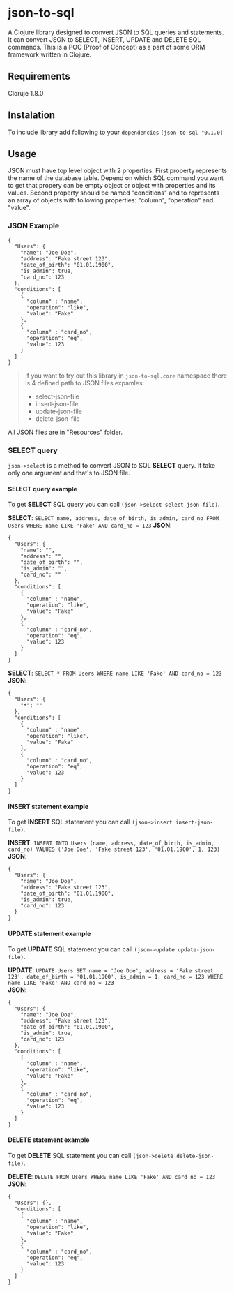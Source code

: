 # json-to-sql

A Clojure library designed to convert JSON to SQL queries and statements. It can convert JSON to SELECT, INSERT, UPDATE and DELETE SQL commands.
This is a POC (Proof of Concept) as a part of some ORM framework written in Clojure.

## Requirements

Cloruje 1.8.0

## Instalation

To include library add following to your ```dependencies``` ```[json-to-sql "0.1.0]```

## Usage

JSON must have top level object with 2 properties. First property represents the name of the database table. Depend on which SQL command you want to get that propery can be empty object or object with properties and its values. Second property should be named "conditions" and to represents an array of objects with following properties: "column", "operation" and "value".

### JSON Example

```
{
  "Users": {
    "name": "Joe Doe",
    "address": "Fake street 123",
    "date_of_birth": "01.01.1900",
    "is_admin": true,
    "card_no": 123
  },
  "conditions": [
    {
      "column" : "name",
      "operation": "like",
      "value": "Fake"
    },
    {
      "column" : "card_no",
      "operation": "eq",
      "value": 123
    }
  ]
}
```

>If you want to try out this library in ```json-to-sql.core``` namespace there is 4 defined path to JSON files expamles:
> * select-json-file
> * insert-json-file
> * update-json-file
> * delete-json-file

All JSON files are in "Resources" folder.

### SELECT query

```json->select``` is a method to convert JSON to SQL **SELECT** query. It take only one argument and that's to JSON file.

#### SELECT query example

To get **SELECT** SQL query you can call ```(json->select select-json-file)```.

**SELECT**: ```SELECT name, address, date_of_birth, is_admin, card_no FROM Users WHERE name LIKE 'Fake' AND card_no = 123```
**JSON**:
```
{
  "Users": {
    "name": "",
    "address": "",
    "date_of_birth": "",
    "is_admin": "",
    "card_no": ""
  },
  "conditions": [
    {
      "column" : "name",
      "operation": "like",
      "value": "Fake"
    },
    {
      "column" : "card_no",
      "operation": "eq",
      "value": 123
    }
  ]
}
```

**SELECT**: ```SELECT * FROM Users WHERE name LIKE 'Fake' AND card_no = 123```  
**JSON**:
```
{
  "Users": {
    "*": ""
  },
  "conditions": [
    {
      "column" : "name",
      "operation": "like",
      "value": "Fake"
    },
    {
      "column" : "card_no",
      "operation": "eq",
      "value": 123
    }
  ]
}
```

#### INSERT statement example

To get **INSERT** SQL statement you can call ```(json->insert insert-json-file)```.

**INSERT**: ```INSERT INTO Users (name, address, date_of_birth, is_admin, card_no) VALUES ('Joe Doe', 'Fake street 123', '01.01.1900', 1, 123)```  
**JSON**:
```
{
  "Users": {
    "name": "Joe Doe",
    "address": "Fake street 123",
    "date_of_birth": "01.01.1900",
    "is_admin": true,
    "card_no": 123
  }
}
```

#### UPDATE statement example

To get **UPDATE** SQL statement you can call ```(json->update update-json-file)```.

**UPDATE**: ```UPDATE Users SET name = 'Joe Doe', address = 'Fake street 123', date_of_birth = '01.01.1900', is_admin = 1, card_no = 123 WHERE name LIKE 'Fake' AND card_no = 123```  
**JSON**:
```
{
  "Users": {
    "name": "Joe Doe",
    "address": "Fake street 123",
    "date_of_birth": "01.01.1900",
    "is_admin": true,
    "card_no": 123
  },
  "conditions": [
    {
      "column" : "name",
      "operation": "like",
      "value": "Fake"
    },
    {
      "column" : "card_no",
      "operation": "eq",
      "value": 123
    }
  ]
}
```

#### DELETE statement example

To get **DELETE** SQL statement you can call ```(json->delete delete-json-file)```.

**DELETE**: ```DELETE FROM Users WHERE name LIKE 'Fake' AND card_no = 123```  
**JSON**:
```
{
  "Users": {},
  "conditions": [
    {
      "column" : "name",
      "operation": "like",
      "value": "Fake"
    },
    {
      "column" : "card_no",
      "operation": "eq",
      "value": 123
    }
  ]
}
```